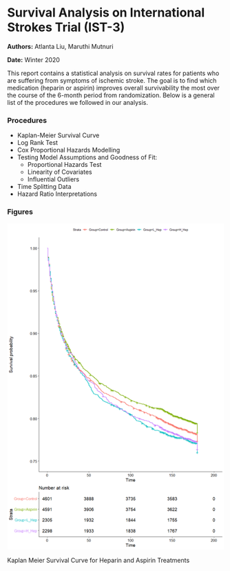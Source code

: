 # Survival Analysis on International Strokes Trial (IST-3)

**Authors:** Atlanta Liu, Maruthi Mutnuri

**Date:** Winter 2020

This report contains a statistical analysis on survival rates for patients who are suffering from symptoms of ischemic stroke. The goal is to find which medication (heparin or aspirin) improves overall survivability the most over the course of the 6-month period from randomization. Below is a general list of the procedures we followed in our analysis.

### Procedures

- Kaplan-Meier Survival Curve
- Log Rank Test
- Cox Proportional Hazards Modelling
- Testing Model Assumptions and Goodness of Fit:
  - Proportional Hazards Test
  - Linearity of Covariates
  - Influential Outliers
- Time Splitting Data
- Hazard Ratio Interpretations

### Figures

![Kaplan-Meier Curve](/Images/Kaplan_Meier.png)

Kaplan Meier Survival Curve for Heparin and Aspirin Treatments
